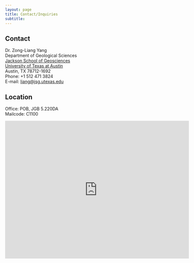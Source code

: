 ```yaml
---
layout: page
title: Contact/Inquiries
subtitle: 
---
```


## Contact

<div class="entry-content">
    <p>Dr. Zong-Liang Yang<br />
    Department of Geological Sciences<br />
    <a href="https://www.jsg.utexas.edu" target="_blank">Jackson School of Geosciences</a><br />
    <a href="https://www.utexas.edu" target="_blank">University of Texas at Austin</a><br />
    Austin, TX 78712-1692<br />
    Phone: +1 512 471 3824<br />
    E-mail: <a href="mailto:liang@jsg.utexas.edu">liang@jsg.utexas.edu</a></p>
</div>

## Location
<div class="entry-content">
    <p>Office: POB, JGB 5.220DA<br />
    Mailcode: C1100</p>   
<iframe src="https://www.google.com/maps/embed?pb=!1m18!1m12!1m3!1d3445.2872651586795!2d-97.73829082546855!3d30.28588267480292!2m3!1f0!2f0!3f0!3m2!1i1024!2i768!4f13.1!3m3!1m2!1s0x8644b59b01042263%3A0x9f7cdb06ec35477a!2sJackson%20School%20of%20Geosciences!5e0!3m2!1sen!2sus!4v1718252692205!5m2!1sen!2sus" width="600" height="450" style="border:0;" allowfullscreen="" loading="lazy" referrerpolicy="no-referrer-when-downgrade"></iframe>
    
</div>
